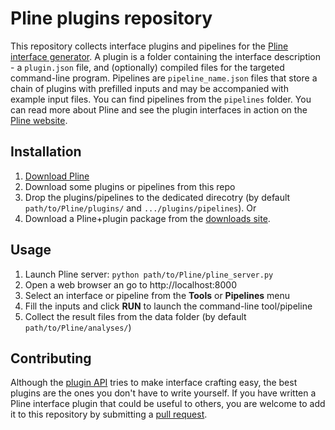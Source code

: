 # Pline plugins repository

This repository collects interface plugins and pipelines for the [Pline interface generator](https://github.com/veidenberg/pline).
A plugin is a folder containing the interface description - a `plugin.json` file, and (optionally) compiled files for the targeted command-line program.
Pipelines are  `pipeline_name.json` files that store a chain of plugins with prefilled inputs and may be accompanied with example input files. You can find pipelines from the `pipelines` folder.
You can read more about Pline and see the plugin interfaces in action on the [Pline website](http://wasabiapp.org/pline).

## Installation

1) [Download Pline](https://github.com/veidenberg/pline)
2) Download some plugins or pipelines from this repo
3) Drop the plugins/pipelines to the dedicated direcotry (by default `path/to/Pline/plugins/` and `.../plugins/pipelines`).
Or
1) Download a Pline+plugin package from the [downloads site](http://wasabiapp.org/pline/downloads).

## Usage

1) Launch Pline server: `python path/to/Pline/pline_server.py`
2) Open a web browser an go to http://localhost:8000
3) Select an interface or pipeline from the **Tools** or **Pipelines** menu
4) Fill the inputs and click **RUN** to launch the command-line tool/pipeline
5) Collect the result files from the data folder (by default `path/to/Pline/analyses/`)

## Contributing

Although the [plugin API](http://wasabiapp.org/pline/guide) tries to make interface crafting easy, the best plugins are the ones you don't have to write yourself.
If you have written a Pline interface plugin that could be useful to others, you are welcome to add it to this repository by submitting a [pull request](https://help.github.com/en/github/collaborating-with-issues-and-pull-requests/proposing-changes-to-your-work-with-pull-requests).
